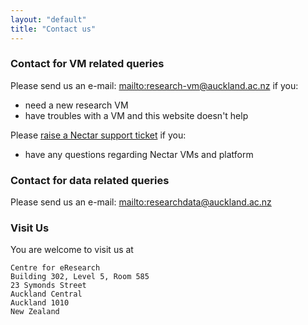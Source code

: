 ```yaml
---
layout: "default"
title: "Contact us"
---
```

### **Contact for VM related queries**
Please send us an e-mail: <mailto:research-vm@auckland.ac.nz> if you:
- need a new research VM
- have troubles with a VM and this website doesn't help

Please [raise a Nectar support ticket](http://support.ehelp.edu.au/) if you:
- have any questions regarding Nectar VMs and platform 

### **Contact for data related queries**
Please send us an e-mail: <mailto:researchdata@auckland.ac.nz>

### **Visit Us**
You are welcome to visit us at

```
Centre for eResearch
Building 302, Level 5, Room 585
23 Symonds Street
Auckland Central
Auckland 1010
New Zealand
```
